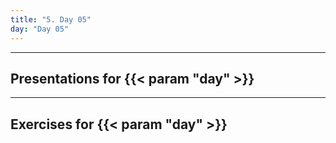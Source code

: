 ```yaml
---
title: "5. Day 05"
day: "Day 05"
---
```


---

## Presentations for {{< param "day" >}}

---

## Exercises for {{< param "day" >}}

